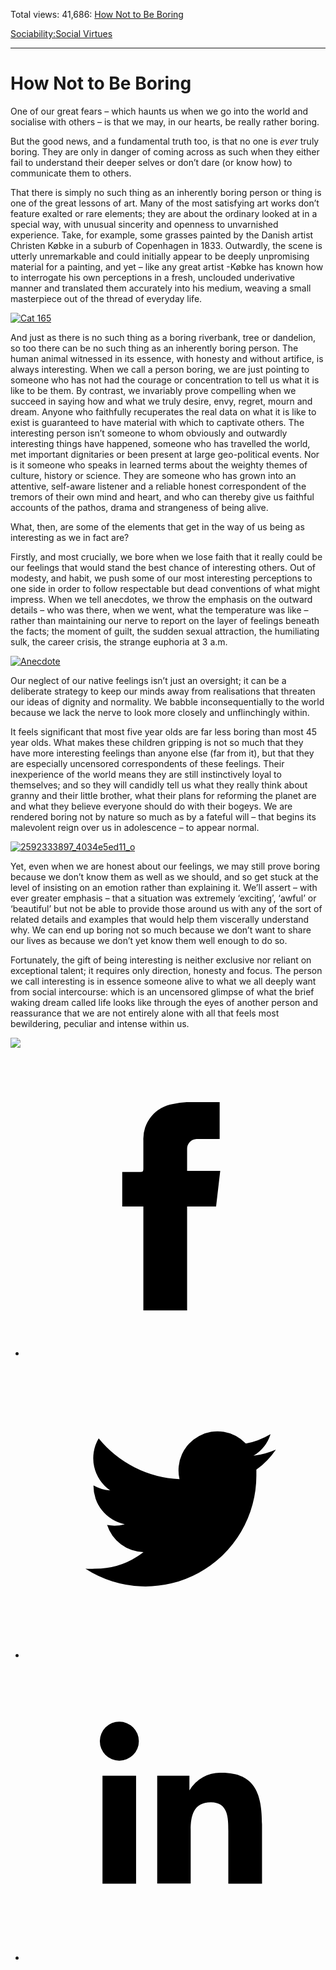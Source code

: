 Total views: 41,686: [How Not to Be Boring](https://www.theschooloflife.com/thebookoflife/how-not-to-be-boring/)

[Sociability:](https://www.theschooloflife.com/thebookoflife/category/sociability/)[Social Virtues](https://www.theschooloflife.com/thebookoflife/category/sociability/social-virtues/)

* * *

# How Not to Be Boring
<style>
						.alignnone {
  display: block;
  margin-left: auto;
  margin-right: auto;
  align: center:
}

.addtoany_share_save_container {
display:none;
}

.wp-block-image {
		display: block;
  margin-left: auto;
  margin-right: auto;
  width: 50%;
}

.aligncenter {
display: block;
  margin-left: auto;
  margin-right: auto;
  align: center:
}

@media only screen and (max-width: 500px) {
  .wp-block-image {
		display: block;
  margin-left: auto;
  margin-right: auto;
  width: 100%;
} }

h1 {max-width: 600px !important;
}
.s18-single-post .content-area .site-main article .post-cat-header-display + .old-wrapper p {
    font-size: 1.200em
}
						</style>

One of our great fears – which haunts us when we go into the world and socialise with others – is that we may, in our hearts, be really rather boring.

But the good news, and a fundamental truth too, is that no one is _ever_ truly boring. They are only in danger of coming across as such when they either fail to understand their deeper selves or don’t dare (or know how) to communicate them to others.

That there is simply no such thing as an inherently boring person or thing is one of the great lessons of art. Many of the most satisfying art works don’t feature exalted or rare elements; they are about the ordinary looked at in a special way, with unusual sincerity and openness to unvarnished experience. Take, for example, some grasses painted by the Danish artist Christen Købke&nbsp;in a suburb of Copenhagen in 1833. Outwardly, the scene is utterly unremarkable and could initially appear to be deeply unpromising material for a painting, and yet – like any great artist -Købke has known how to interrogate his own perceptions in a fresh, unclouded underivative manner and translated them accurately into his medium, weaving a small masterpiece out of the thread of everyday life.

[![Cat 165](https://www.theschooloflife.com/thebookoflife/wp-content/uploads/2016/10/6-Christen-K%C3%B8bke.-Parti-ved-Dosseringen.-I-forgrunden-et-pilekrat.-Studie.-ca.-1837.-Inv.nr_.-37-WH.-Fotograf-Pernille-Klemp.jpg)](http://www.thebookoflife.org/wp-content/uploads/2016/10/6-Christen-K%C3%B8bke.-Parti-ved-Dosseringen.-I-forgrunden-et-pilekrat.-Studie.-ca.-1837.-Inv.nr_.-37-WH.-Fotograf-Pernille-Klemp.jpg)

And just as there is no such thing as a boring riverbank, tree or dandelion, so too there can be no such thing as an inherently boring person. The human animal witnessed in its essence, with honesty and without artifice, is always interesting. When we call a person boring, we are just pointing to someone who has not had the courage or concentration to tell us what it is like to be them. By contrast, we invariably prove compelling when we succeed in saying how and what we truly desire, envy, regret, mourn and dream. Anyone who faithfully recuperates the real data on what it is like to exist is guaranteed to have material with which to captivate others. The interesting person isn’t someone to whom obviously and outwardly interesting things have happened, someone who has travelled the world, met important dignitaries or been present at large geo-political events. Nor is it someone who speaks in learned terms about the weighty themes of culture, history or science. They are someone who has grown into an attentive, self-aware listener and a reliable honest correspondent of the tremors of their own mind and heart, and who can thereby give us faithful accounts of the pathos, drama and strangeness of being alive.

What, then, are some of the elements that get in the way of us being as interesting as we in fact are?

Firstly, and most crucially, we bore when we lose faith that it really could be our feelings that would stand the best chance of interesting others. Out of modesty, and habit, we push some of our most interesting perceptions to one side in order to follow respectable but dead conventions of what might impress. When we tell anecdotes, we throw the emphasis on the outward details – who was there, when we went, what the temperature was like – rather than maintaining our nerve to report on the layer of feelings beneath the facts; the moment of guilt, the sudden sexual attraction, the humiliating sulk, the career crisis, the strange euphoria at 3 a.m.

[![Anecdote](https://www.theschooloflife.com/thebookoflife/wp-content/uploads/2016/10/6204600141_161e2b6949_z.jpg)](http://www.thebookoflife.org/wp-content/uploads/2016/10/6204600141_161e2b6949_z.jpg)

Our neglect of our native feelings isn’t just an oversight; it can be a deliberate strategy to keep our minds away from realisations that threaten our ideas of dignity and normality. We babble inconsequentially to the world because we lack the nerve to look more closely and unflinchingly within.

It feels significant that most five year olds are far less boring than most 45 year olds. What makes these children gripping is not so much that they have more interesting feelings than anyone else (far from it), but that they are especially uncensored correspondents of these feelings. Their inexperience of the world means they are still instinctively loyal to themselves; and so they will candidly tell us what they really think about granny and their little brother, what their plans for reforming the planet are and what they believe everyone should do with their bogeys. We are rendered boring not by nature so much as by a fateful will – that begins its malevolent reign over us in adolescence – to appear normal.

[![2592333897_4034e5ed11_o](https://www.theschooloflife.com/thebookoflife/wp-content/uploads/2016/10/2592333897_4034e5ed11_o.jpg)](http://www.thebookoflife.org/wp-content/uploads/2016/10/2592333897_4034e5ed11_o.jpg)

Yet, even when we are honest about our feelings, we may still prove boring because we don’t know them as well as we should, and so get stuck at the level of insisting on an emotion rather than explaining it. We’ll assert – with ever greater emphasis – that a situation was extremely ‘exciting’, ‘awful’ or ‘beautiful’ but not be able to provide those around us with any of the sort of related details and examples that would help them viscerally understand why. We can end up boring not so much because we don’t want to share our lives as because we don’t yet know them well enough to do so.

Fortunately, the gift of being interesting is neither exclusive nor reliant on exceptional talent; it requires only direction, honesty and focus. The person we call interesting is in essence someone alive to what we all deeply want from social intercourse: which is an uncensored glimpse of what the brief waking dream called life looks like through the eyes of another person and reassurance that we are not entirely alone with all that feels most bewildering, peculiar and intense within us.

[![](https://img.youtube.com/vi/M9i2HAE-ZSw/0.jpg)](https://www.youtube.com/embed/M9i2HAE-ZSw '')
<style>
    .iframe-class { display: block !important; }
</style>

- [<svg xmlns="http://www.w3.org/2000/svg" viewbox="0 0 26 26"><title>Facebook</title>
                    <g>
                        <path d="M8.38,10H9.92c.2,0,.29,0,.29-.28,0-.82,0-1.64,0-2.46a3.05,3.05,0,0,1,2.57-3.15A7.22,7.22,0,0,1,14,3.95c.86,0,1.71,0,2.57,0h.25v3.2h-2A.85.85,0,0,0,14,8c0,.62,0,1.24,0,1.91h2.87L16.51,13H14v9H10.21V13H8.38Z"></path>
                    </g>
                </svg>](http://www.facebook.com/sharer/sharer.php?u=https://www.theschooloflife.com/thebookoflife/how-not-to-be-boring/)
- [<svg xmlns="http://www.w3.org/2000/svg" viewbox="0 0 26 26"><title>Twitter</title>
                    <path d="M21.69,7.9a6.75,6.75,0,0,1-1.94.53,3.39,3.39,0,0,0,1.48-1.87,6.76,6.76,0,0,1-2.14.82,3.38,3.38,0,0,0-5.75,3.08,9.59,9.59,0,0,1-7-3.53,3.38,3.38,0,0,0,1,4.51A3.36,3.36,0,0,1,5.89,11v0A3.38,3.38,0,0,0,8.6,14.37a3.39,3.39,0,0,1-1.53.06,3.38,3.38,0,0,0,3.15,2.35A6.78,6.78,0,0,1,6,18.22a6.87,6.87,0,0,1-.81,0A9.6,9.6,0,0,0,20,10.08q0-.22,0-.44A6.86,6.86,0,0,0,21.69,7.9Z"></path>
                </svg>](http://twitter.com/share?url=https://www.theschooloflife.com/thebookoflife/how-not-to-be-boring/&text=&via=theschooloflife)
- [<svg xmlns="http://www.w3.org/2000/svg" viewbox="0 0 26 26"><title>LinkedIn</title>
<path class="cls-2" d="M6.67,10H9.58v9.36H6.67ZM8.13,5.32A1.69,1.69,0,1,1,6.44,7,1.69,1.69,0,0,1,8.13,5.32"></path><path class="cls-2" d="M11.41,10H14.2v1.28h0A3.06,3.06,0,0,1,17,9.75c2.95,0,3.49,1.94,3.49,4.46v5.14H17.57V14.79c0-1.09,0-2.48-1.51-2.48s-1.75,1.18-1.75,2.4v4.63H11.41Z"></path></svg>](https://www.linkedin.com/shareArticle?mini=true&url=https://www.theschooloflife.com/thebookoflife/how-not-to-be-boring/)
